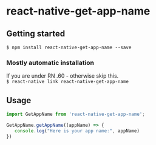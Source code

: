 # react-native-get-app-name

## Getting started

`$ npm install react-native-get-app-name --save`

### Mostly automatic installation
If you are under RN .60 - otherwise skip this.<br>
`$ react-native link react-native-get-app-name`

## Usage
```javascript
import GetAppName from 'react-native-get-app-name';

GetAppName.getAppName((appName) => {
   console.log("Here is your app name:", appName)      
})
```
